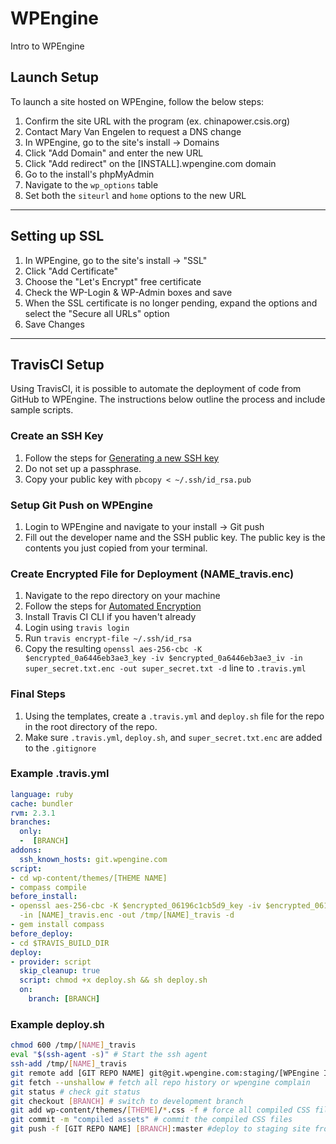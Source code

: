 # WPEngine
Intro to WPEngine

## Launch Setup
To launch a site hosted on WPEngine, follow the below steps:

1. Confirm the site URL with the program (ex. chinapower.csis.org)
2. Contact Mary Van Engelen to request a DNS change
3. In WPEngine, go to the site's install -> Domains
4. Click "Add Domain" and enter the new URL
5. Click "Add redirect" on the [INSTALL].wpengine.com domain
6. Go to the install's phpMyAdmin
7. Navigate to the `wp_options` table
8. Set both the `siteurl` and `home` options to the new URL

---

## Setting up SSL
1. In WPEngine, go to the site's install -> "SSL"
2. Click "Add Certificate"
3. Choose the "Let's Encrypt" free certificate
4. Check the WP-Login & WP-Admin boxes and save
5. When the SSL certificate is no longer pending, expand the options and select the "Secure all URLs" option
6. Save Changes

---

## TravisCI Setup
Using TravisCI, it is possible to automate the deployment of code from GitHub to WPEngine. The instructions below outline the process and include sample scripts.

### Create an SSH Key
1. Follow the steps for [Generating a new SSH key](https://help.github.com/articles/generating-a-new-ssh-key-and-adding-it-to-the-ssh-agent/#generating-a-new-ssh-key)
2. Do not set up a passphrase.
4. Copy your public key with `pbcopy < ~/.ssh/id_rsa.pub`

### Setup Git Push on WPEngine
1. Login to WPEngine and navigate to your install -> Git push
2. Fill out the developer name and the SSH public key. The public key is the contents you just copied from your terminal.

### Create Encrypted File for Deployment (NAME_travis.enc)
1. Navigate to the repo directory on your machine
2. Follow the steps for [Automated Encryption](https://docs.travis-ci.com/user/encrypting-files/#Automated-Encryption)
  1. Install Travis CI CLI if you haven't already
  2. Login using `travis login`
  3. Run `travis encrypt-file ~/.ssh/id_rsa`
  4. Copy the resulting `openssl aes-256-cbc -K $encrypted_0a6446eb3ae3_key -iv $encrypted_0a6446eb3ae3_iv -in super_secret.txt.enc -out super_secret.txt -d` line to `.travis.yml`

### Final Steps
1. Using the templates, create a `.travis.yml` and `deploy.sh` file for the repo in the root directory of the repo.
2. Make sure `.travis.yml`, `deploy.sh`, and `super_secret.txt.enc` are added to the `.gitignore`

### Example .travis.yml
```yml
language: ruby
cache: bundler
rvm: 2.3.1
branches:
  only:
  -  [BRANCH]
addons:
  ssh_known_hosts: git.wpengine.com
script:
- cd wp-content/themes/[THEME NAME]
- compass compile
before_install:
- openssl aes-256-cbc -K $encrypted_06196c1cb5d9_key -iv $encrypted_06196c1cb5d9_iv
  -in [NAME]_travis.enc -out /tmp/[NAME]_travis -d
- gem install compass
before_deploy:
- cd $TRAVIS_BUILD_DIR
deploy:
- provider: script
  skip_cleanup: true
  script: chmod +x deploy.sh && sh deploy.sh
  on:
    branch: [BRANCH]
```

### Example deploy.sh
```bash
chmod 600 /tmp/[NAME]_travis
eval "$(ssh-agent -s)" # Start the ssh agent
ssh-add /tmp/[NAME]_travis
git remote add [GIT REPO NAME] git@git.wpengine.com:staging/[WPEngine Install].git # add remote for staging site
git fetch --unshallow # fetch all repo history or wpengine complain
git status # check git status
git checkout [BRANCH] # switch to development branch
git add wp-content/themes/[THEME]/*.css -f # force all compiled CSS files to be added
git commit -m "compiled assets" # commit the compiled CSS files
git push -f [GIT REPO NAME] [BRANCH]:master #deploy to staging site from development to master
```